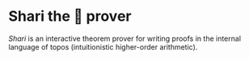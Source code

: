 # Shari the 🍣 prover

*Shari* is an interactive theorem prover for writing proofs in the internal language of topos (intuitionistic higher-order arithmetic).
